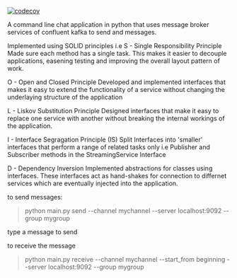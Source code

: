 
[![codecov](https://codecov.io/gh/okidijimmy200/chatapp_interface/branch/refactor/hexagonal_architecture/graph/badge.svg?token=J0FQ2SNHLY)](https://codecov.io/gh/okidijimmy200/chatapp_interface)


A command line chat application in python that uses message broker services of confluent kafka to send and
messages.

Implemented using SOLID principles i.e
S - Single Responsibility Principle
    Made sure each method has a single task. This makes it easier to decouple applications, easening testing and
    improving the overall layout pattern of work.

O  - Open and Closed Principle
    Developed and implemented interfaces that makes it easy to extend the functionality of a service without changing the underlaying structure of the application

L  - Liskov Substitution Principle
    Designed interfaces that make it easy to replace one service with another without breaking the internal
    workings of the application.

I  - Interface Segragation Principle (IS)
    Split Interfaces into 'smaller' interfaces that perform a range of related tasks only i.e Publisher and Subscriber methods in the StreamingService Interface

D - Dependency Inversion
    Implemented abstractions for classes using interfaces. These interfaces act as hand-shakes for connection
    to differnet services which are eventually injected into the application.



to send messages:
>python main.py send --channel mychannel --server localhost:9092 --group mygroup

type a message to send

to receive the message
>python main.py receive --channel mychannel --start_from beginning --server localhost:9092 --group mygroup